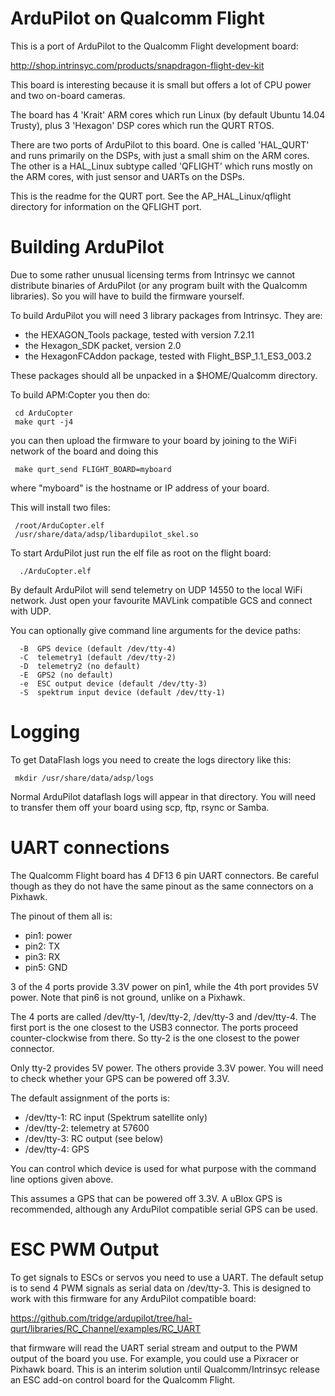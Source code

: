 # ArduPilot on Qualcomm Flight

This is a port of ArduPilot to the Qualcomm Flight development board:

  http://shop.intrinsyc.com/products/snapdragon-flight-dev-kit

This board is interesting because it is small but offers a lot of CPU
power and two on-board cameras.

The board has 4 'Krait' ARM cores which run Linux (by default Ubuntu
14.04 Trusty), plus 3 'Hexagon' DSP cores which run the QURT RTOS.

There are two ports of ArduPilot to this board. One is called
'HAL_QURT' and runs primarily on the DSPs, with just a small shim on
the ARM cores. The other is a HAL_Linux subtype called 'QFLIGHT' which
runs mostly on the ARM cores, with just sensor and UARTs on the DSPs.

This is the readme for the QURT port. See the AP_HAL_Linux/qflight
directory for information on the QFLIGHT port.

# Building ArduPilot

Due to some rather unusual licensing terms from Intrinsyc we cannot
distribute binaries of ArduPilot (or any program built with the
Qualcomm libraries). So you will have to build the firmware yourself.

To build ArduPilot you will need 3 library packages from
Intrinsyc. They are:

 * the HEXAGON_Tools package, tested with version 7.2.11
 * the Hexagon_SDK packet, version 2.0
 * the HexagonFCAddon package, tested with Flight_BSP_1.1_ES3_003.2

These packages should all be unpacked in a $HOME/Qualcomm directory.

To build APM:Copter you then do:

```
 cd ArduCopter
 make qurt -j4
```

you can then upload the firmware to your board by joining to the WiFi
network of the board and doing this

```
 make qurt_send FLIGHT_BOARD=myboard
```

where "myboard" is the hostname or IP address of your board.

This will install two files:

```
 /root/ArduCopter.elf
 /usr/share/data/adsp/libardupilot_skel.so
```

To start ArduPilot just run the elf file as root on the flight board:
```
  ./ArduCopter.elf
```
By default ArduPilot will send telemetry on UDP 14550 to the local
WiFi network. Just open your favourite MAVLink compatible GCS and
connect with UDP.

You can optionally give command line arguments for the device paths:
```
  -B  GPS device (default /dev/tty-4)
  -C  telemetry1 (default /dev/tty-2)
  -D  telemetry2 (no default)
  -E  GPS2 (no default)
  -e  ESC output device (default /dev/tty-3)
  -S  spektrum input device (default /dev/tty-1)
```
# Logging

To get DataFlash logs you need to create the logs directory like this:

```
 mkdir /usr/share/data/adsp/logs
```

Normal ArduPilot dataflash logs will appear in that directory. You
will need to transfer them off your board using scp, ftp, rsync or
Samba.

# UART connections

The Qualcomm Flight board has 4 DF13 6 pin UART connectors. Be careful
though as they do not have the same pinout as the same connectors on a
Pixhawk.

The pinout of them all is:

 * pin1: power
 * pin2: TX
 * pin3: RX
 * pin5: GND

3 of the 4 ports provide 3.3V power on pin1, while the 4th port
provides 5V power. Note that pin6 is not ground, unlike on a Pixhawk.

The 4 ports are called /dev/tty-1, /dev/tty-2, /dev/tty-3 and
/dev/tty-4. The first port is the one closest to the USB3
connector. The ports proceed counter-clockwise from there. So tty-2 is
the one closest to the power connector.

Only tty-2 provides 5V power. The others provide 3.3V power. You will
need to check whether your GPS can be powered off 3.3V.

The default assignment of the ports is:

 * /dev/tty-1: RC input (Spektrum satellite only)
 * /dev/tty-2: telemetry at 57600
 * /dev/tty-3: RC output (see below)
 * /dev/tty-4: GPS

You can control which device is used for what purpose with the command
line options given above.

This assumes a GPS that can be powered off 3.3V. A uBlox GPS is
recommended, although any ArduPilot compatible serial GPS can be used.

# ESC PWM Output

To get signals to ESCs or servos you need to use a UART. The default
setup is to send 4 PWM signals as serial data on /dev/tty-3. This is
designed to work with this firmware for any ArduPilot compatible
board:

  https://github.com/tridge/ardupilot/tree/hal-qurt/libraries/RC_Channel/examples/RC_UART

that firmware will read the UART serial stream and output to the PWM
output of the board you use. For example, you could use a Pixracer or
Pixhawk board. This is an interim solution until Qualcomm/Intrinsyc
release an ESC add-on control board for the Qualcomm Flight.

